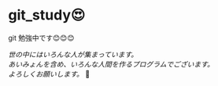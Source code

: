 # git_study😍

 git 勉強中です😊😊😊  
 
_世の中にはいろんな人が集まっています。_  
_あいみょんを含め、いろんな人間を作るプログラムでございます。_  
_よろしくお願いします。_ 🙌  
